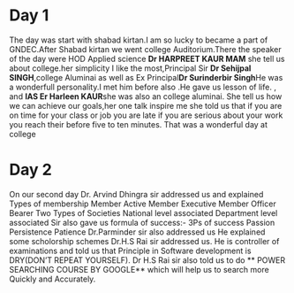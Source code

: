 
# Day 1
The day was start with shabad kirtan.I am so lucky to became a part of GNDEC.After Shabad kirtan we went college Auditorium.There the speaker of the day were HOD Applied science **Dr HARPREET KAUR MAM** she tell us about college.her simplicity I like the most,Principal Sir **Dr Sehijpal SINGH**,college Aluminai as well as Ex Principal**Dr Surinderbir Singh**He was a wonderfull personality.I met him before also .He gave us lesson of life. , and **IAS Er Harleen KAUR**she was also an  college aluminai. She tell us how we can achieve our goals,her one talk inspire me she told us  that if you are on time for your class or job you are late if you are serious about your work you reach their before five to ten minutes.
That was a wonderful day at college
# Day 2
On our second day Dr. Arvind Dhingra sir addressed us and explained
Types of membership
Member
Active Member
Executive Member
Officer Bearer
Two Types of Societies
National level associated
Department level associated
Sir also gave us formula of success:-
3Ps of success
Passion
Persistence
Patience
Dr.Parminder sir also addressed us He explained some scholorship schemes
Dr.H.S Rai sir addressed us. He is controller of examinations and told us that Principle in Software development is DRY(DON’T REPEAT YOURSELF).
Dr H.S Rai sir also told us to do ** POWER SEARCHING COURSE BY GOOGLE** which will help us to search more Quickly and Accurately.
